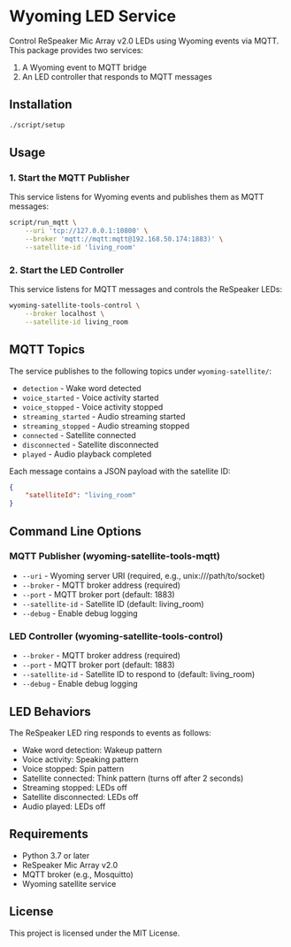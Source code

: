 # Wyoming LED Service

Control ReSpeaker Mic Array v2.0 LEDs using Wyoming events via MQTT. This package provides two services:
1. A Wyoming event to MQTT bridge
2. An LED controller that responds to MQTT messages

## Installation

```bash
./script/setup
```

## Usage

### 1. Start the MQTT Publisher

This service listens for Wyoming events and publishes them as MQTT messages:

```bash
script/run_mqtt \
    --uri 'tcp://127.0.0.1:10800' \
    --broker 'mqtt://mqtt:mqtt@192.168.50.174:1883)' \
    --satellite-id 'living_room'
```

### 2. Start the LED Controller

This service listens for MQTT messages and controls the ReSpeaker LEDs:

```bash
wyoming-satellite-tools-control \
    --broker localhost \
    --satellite-id living_room
```

## MQTT Topics

The service publishes to the following topics under `wyoming-satellite/`:
- `detection` - Wake word detected
- `voice_started` - Voice activity started
- `voice_stopped` - Voice activity stopped
- `streaming_started` - Audio streaming started
- `streaming_stopped` - Audio streaming stopped
- `connected` - Satellite connected
- `disconnected` - Satellite disconnected
- `played` - Audio playback completed

Each message contains a JSON payload with the satellite ID:
```json
{
    "satelliteId": "living_room"
}
```

## Command Line Options

### MQTT Publisher (wyoming-satellite-tools-mqtt)
- `--uri` - Wyoming server URI (required, e.g., unix:///path/to/socket)
- `--broker` - MQTT broker address (required)
- `--port` - MQTT broker port (default: 1883)
- `--satellite-id` - Satellite ID (default: living_room)
- `--debug` - Enable debug logging

### LED Controller (wyoming-satellite-tools-control)
- `--broker` - MQTT broker address (required)
- `--port` - MQTT broker port (default: 1883)
- `--satellite-id` - Satellite ID to respond to (default: living_room)
- `--debug` - Enable debug logging

## LED Behaviors

The ReSpeaker LED ring responds to events as follows:
- Wake word detection: Wakeup pattern
- Voice activity: Speaking pattern
- Voice stopped: Spin pattern
- Satellite connected: Think pattern (turns off after 2 seconds)
- Streaming stopped: LEDs off
- Satellite disconnected: LEDs off
- Audio played: LEDs off

## Requirements

- Python 3.7 or later
- ReSpeaker Mic Array v2.0
- MQTT broker (e.g., Mosquitto)
- Wyoming satellite service

## License

This project is licensed under the MIT License.
